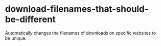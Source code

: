 # download-filenames-that-should-be-different
Automatically changes the filenames of downloads on specific websites to be unique.
